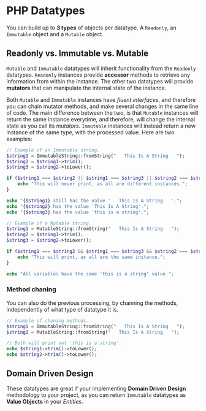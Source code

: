 # PHP Datatypes

You can build up to **3 types** of objects per datatype. A `Readonly`, an `Immutable` object and a `Mutable` object.

## Readonly vs. Immutable vs. Mutable

`Mutable` and `Immutable` datatypes will inherit functionality from the `Readonly` datatypes. `Readonly` instances provide
**accessor** methods to retrieve any information from within the instance. The other two datatypes will provide **mutators**
that can manipulate the internal state of the instance.

Both `Mutable` and `Immutable` instances have _fluent interfaces_, and therefore you can chain mutator methods, and make
several changes in the same line of code. The main difference between the two, is that `Mutable` instances will return the
same instance everytime, and therefore, will change the internal state as you call its _mutators_. `Immutable` instances
will instead return a new instance of the same type, with the processed value. Here are two examples:

```php
// Example of an Immutable string.
$string1 = ImmutableString::fromString("   This Is A String   ");
$string2 = $string1->trim();
$string3 = $string2->toLower();

if ($string1 === $string2 || $string1 === $string3 || $string2 === $string3) {
    echo "This will never print, as all are different instances.";
}

echo "{$string1} still has the value '   This Is A String   '.";
echo "{$string2} has the value 'This Is A String'.";
echo "{$string3} has the value 'this is a string'.";
```

```php
// Example of a Mutable string.
$string1 = MutableString::fromString("   This Is A String   ");
$string2 = $string1->trim();
$string3 = $string2->toLower();

if ($string1 === $string2 && $string1 === $string3 && $string2 === $string3) {
    echo "This will print, as all are the same instance.";
}

echo "All variables have the same 'this is a string' value.";
```

### Method chaning

You can also do the previous processing, by channing the methods, independently of what type of datatype it is.

```php
// Example of chaning methods.
$string1 = ImmutableString::fromString("   This Is A String   ");
$string2 = MutableString::fromString("   This Is A String   ");

// Both will print out 'this is a string'.
echo $string1->trim()->toLower();
echo $string2->trim()->toLower();
```

## Domain Driven Design

These datatypes are great if your implementing **Domain Driven Design** methodology to your project, as you can return
`Immutable` datatypes as **Value Objects** in your _Entities_.
